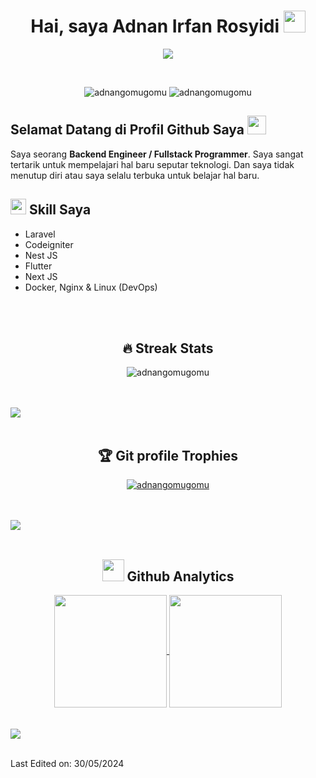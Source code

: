 <h1 align="center"><b>Hai, saya Adnan Irfan Rosyidi </b><img src="https://media.giphy.com/media/hvRJCLFzcasrR4ia7z/giphy.gif" width="35"></h1>

<p align="center">
  <a href="https://github.com/DenverCoder1/readme-typing-svg"><img src="https://readme-typing-svg.herokuapp.com?font=Time+New+Roman&color=cyan&size=25&center=true&vCenter=true&width=600&height=100&lines=Backend+Developer+/+Fullstack"></a>
</p>

<br>

<div align="center">
    <p align="center"> 
        <img src="https://komarev.com/ghpvc/?username=adnangomugomu&label=Profile%20views&color=0e75b6&style=flat" alt="adnangomugomu" /> 
        <img src="https://img.shields.io/github/followers/adnangomugomu?label=Follow&style=social" alt="adnangomugomu" /> 
    </p>
</div>


<h2> Selamat Datang di Profil Github Saya <img src="https://media.giphy.com/media/hvRJCLFzcasrR4ia7z/giphy.gif" width="30"></h2>

<p> 
Saya seorang <b>Backend Engineer / Fullstack Programmer</b>. Saya sangat tertarik untuk mempelajari hal baru seputar teknologi. 
Dan saya tidak menutup diri atau saya selalu terbuka untuk belajar hal baru.
</p>
 
## <img src="https://media2.giphy.com/media/QssGEmpkyEOhBCb7e1/giphy.gif?cid=ecf05e47a0n3gi1bfqntqmob8g9aid1oyj2wr3ds3mg700bl&rid=giphy.gif" width ="25"><b> Skill Saya</b>

 - Laravel
- Codeigniter
- Nest JS
- Flutter
- Next JS
- Docker, Nginx & Linux (DevOps)

<br>
<br>

<div align="center">

## 🔥 Streak Stats
<p align="center"><img src="https://github-readme-streak-stats.herokuapp.com/?user=adnangomugomu&theme=algolia" alt="adnangomugomu" /></p>

</div>

<br>
<br>

<!-- --- -->
<img src="https://user-images.githubusercontent.com/73097560/115834477-dbab4500-a447-11eb-908a-139a6edaec5c.gif">


<br>
<br>

<div align="center">

## 🏆 Git profile Trophies

<p align="center"> <a href="https://github.com/ryo-ma/github-profile-trophy"><img src="https://github-profile-trophy.vercel.app/?username=adnangomugomu&layout=compact&theme=algolia" alt="adnangomugomu" /></a> </p>

</div>

<br>
<br>

<!-- --- -->
<img src="https://user-images.githubusercontent.com/73097560/115834477-dbab4500-a447-11eb-908a-139a6edaec5c.gif">

<br>
<br>

<div align="center">

## <img src="https://media.giphy.com/media/iY8CRBdQXODJSCERIr/giphy.gif" width="35"> Github Analytics

<a href="https://github.com/adnangomugomu">
  <img align="center" height="180em" src="https://github-readme-stats.anuraghazra1.vercel.app/api?username=adnangomugomu&show_icons=true&include_all_commits=true&theme=material-palenight" />
  <img align="center" height="180em" src="https://github-readme-stats.anuraghazra1.vercel.app/api/top-langs/?username=adnangomugomu&layout=compact&theme=material-palenight" />
</a>

</div>

<br>
<br>

<!-- --- -->
<img src="https://user-images.githubusercontent.com/73097560/115834477-dbab4500-a447-11eb-908a-139a6edaec5c.gif">

<br>
<br>

Last Edited on: 30/05/2024
